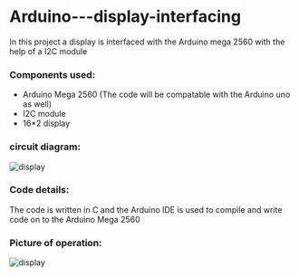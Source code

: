 # Arduino---display-interfacing
In this project a display is interfaced with the Arduino mega 2560 with the help of a I2C module



### Components used:
* Arduino Mega 2560 (The code will be compatable with the Arduino uno as well)
* I2C module
* 16*2 display



### circuit diagram: 
![display](https://user-images.githubusercontent.com/86454491/187486518-2e38d84a-f4ca-4aa8-a0d1-14bcc4f787be.png)


### Code details:
The code is written in C and the Arduino IDE is used to compile and write code on to the Arduino Mega 2560 

### Picture of operation:
![display](https://user-images.githubusercontent.com/86454491/187851809-4ff63527-6a05-48ce-9f4d-9beec509ee59.jpeg)

